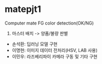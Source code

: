 # matepjt1
Computer mate FG color detection(OK/NG)

1. 마스터 배치 -> 양품/불량 판별

- 손석환: 딥러닝 모델 구현
- 이명현: 이미지 데이터 전처리(HSV, LAB 사용)
- 이민우: 라즈베리파이 카메라 구동 및 기타 구현

